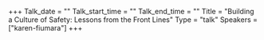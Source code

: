 +++
Talk_date = ""
Talk_start_time = ""
Talk_end_time = ""
Title = "Building a Culture of Safety: Lessons from the Front Lines"
Type = "talk"
Speakers = ["karen-fiumara"]
+++



